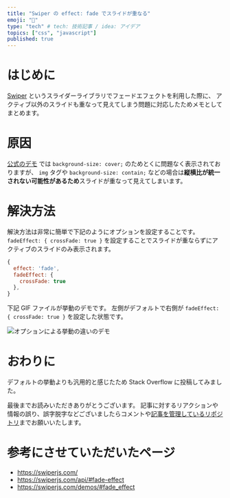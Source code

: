 ```yaml
---
title: "Swiper の effect: fade でスライドが重なる"
emoji: "🌠"
type: "tech" # tech: 技術記事 / idea: アイデア
topics: ["css", "javascript"]
published: true
---
```


# はじめに

[Swiper](https://swiperjs.com/) というスライダーライブラリでフェードエフェクトを利用した際に、
アクティブ以外のスライドも重なって見えてしまう問題に対応したためメモとしてまとめます。

# 原因

[公式のデモ](https://swiperjs.com/demos/#fade_effect) では `background-size: cover;` のためとくに問題なく表示されておりますが、
`img` タグや `background-size: contain;` などの場合は**縦横比が統一されない可能性があるため**スライドが重なって見えてしまいます。

# 解決方法

解決方法は非常に簡単で下記のようにオプションを設定することです。
`fadeEffect: { crossFade: true }` を設定することでスライドが重ならずにアクティブのスライドのみ表示されます。

```js
{
  effect: 'fade',
  fadeEffect: {
    crossFade: true
  },
}
```

下記 GIF ファイルが挙動のデモです。
左側がデフォルトで右側が `fadeEffect: { crossFade: true }` を設定した状態です。

![オプションによる挙動の違いのデモ](https://ytk6565.s3-ap-northeast-1.amazonaws.com/zenn.dev/swiper-effect-fade/demo.gif)

# おわりに

デフォルトの挙動よりも汎用的と感じたため Stack Overflow に投稿してみました。

最後までお読みいただきありがとうございます。
記事に対するリアクションや情報の誤り、誤字脱字などございましたらコメントや[記事を管理しているリポジトリ](https://github.com/ytk6565/zenn-docs)までお願いいたします。

# 参考にさせていただいたページ

- https://swiperjs.com/
- https://swiperjs.com/api/#fade-effect
- https://swiperjs.com/demos/#fade_effect
